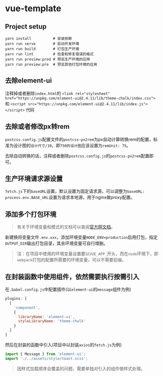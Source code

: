 # vue-template

## Project setup
```
yarn install          # 安装依赖
yarn run serve        # 启动开发环境
yarn run build        # 打包生产环境
yarn run lint         # 检查和修复错误的格式
yarn run preview:prod # 预览生产环境的应用
yarn run preview:pre  # 预览其他打包环境的应用
```
## 去除element-ui
注释掉或者删除`index.html`的 
`<link rel="stylesheet" href="https://unpkg.com/element-ui@2.4.11/lib/theme-chalk/index.css">` 和 
`<script src="https://unpkg.com/element-ui@2.4.11/lib/index.js"></script>` 代码
## 去除或者修改px转rem
`postcss.config.js`配置文件的`postcss-px2rem`为px自动计算转换rem的配置，标准为设计图的`设计尺寸/10`，即`750的设计图`应该设置为`remUnit: 75`。

去除自动转换的话，注释或者删除`postcss.config.js`的`postcss-px2rem`配置即可。

## 生产环境请求源设置
`fetch.js`下的`baseURL`设置，默认设置为固定请求源，可以调整为`baseURL: process.env.BASE_URL`设置为请求本地源，用于nginx做proxy配置。

## 添加多个打包环境
>有关于环境变量和模式的文档可以查阅[官方网文档](https://cli.vuejs.org/zh/guide/mode-and-env.html)。

新建换将变量文件`.env.xxx`，添加环境变量`NODE_ENV=production`启用打包，指定`OUTPUT_DIR`输出打包目录，其余环境变量可自行增删。
>注：在项目中使用的环境变量设置要以`VUE_APP_`开头，而在`node`环境下，即`webpack`打包的配置所需要的环境变量，可以不需要前缀。

## 在封装函数中使用组件，依然需要执行按需引入
在`.babel.config.js`中配置插件(以`element-ui`的`message`组件为例)
```js
plugins: [
  [
    'component',
    {
      libraryName: 'element-ui',
      styleLibraryName: 'theme-chalk'
    }
  ]
]
```
然后在封装的函数中引入(项目中以封装`axios`的`fetch.js`为例)
```js
import { Message } from 'element-ui';
import './../assets/style/toast.scss';
```
>因样式加载顺序会覆盖的问题，需要单独对引入的组件做样式处理。